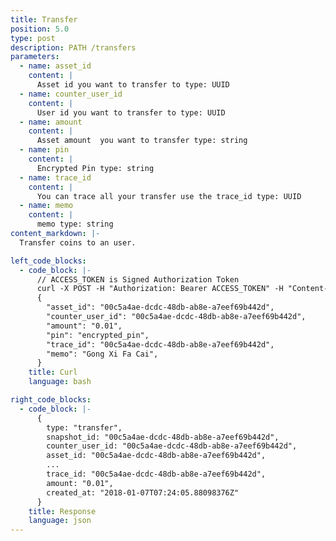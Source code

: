 ```yaml
---
title: Transfer
position: 5.0
type: post
description: PATH /transfers
parameters:
  - name: asset_id
    content: |
      Asset id you want to transfer to type: UUID
  - name: counter_user_id
    content: |
      User id you want to transfer to type: UUID
  - name: amount
    content: |
      Asset amount  you want to transfer type: string
  - name: pin
    content: |
      Encrypted Pin type: string
  - name: trace_id
    content: |
      You can trace all your transfer use the trace_id type: UUID
  - name: memo
    content: |
      memo type: string
content_markdown: |-
  Transfer coins to an user.

left_code_blocks:
  - code_block: |-
      // ACCESS_TOKEN is Signed Authorization Token
      curl -X POST -H "Authorization: Bearer ACCESS_TOKEN" -H "Content-Type: application/json" https://api.mixin.one/transfers
      {
        "asset_id": "00c5a4ae-dcdc-48db-ab8e-a7eef69b442d",
        "counter_user_id": "00c5a4ae-dcdc-48db-ab8e-a7eef69b442d",
        "amount": "0.01", 
        "pin": "encrypted_pin",
        "trace_id": "00c5a4ae-dcdc-48db-ab8e-a7eef69b442d",
        "memo": "Gong Xi Fa Cai", 
      }
    title: Curl
    language: bash

right_code_blocks:
  - code_block: |-
      {
        type: "transfer",
        snapshot_id: "00c5a4ae-dcdc-48db-ab8e-a7eef69b442d",
        counter_user_id: "00c5a4ae-dcdc-48db-ab8e-a7eef69b442d",
        asset_id: "00c5a4ae-dcdc-48db-ab8e-a7eef69b442d",
        ...
        trace_id: "00c5a4ae-dcdc-48db-ab8e-a7eef69b442d",
        amount: "0.01",
        created_at: "2018-01-07T07:24:05.88098376Z"
      }
    title: Response
    language: json
---
```

